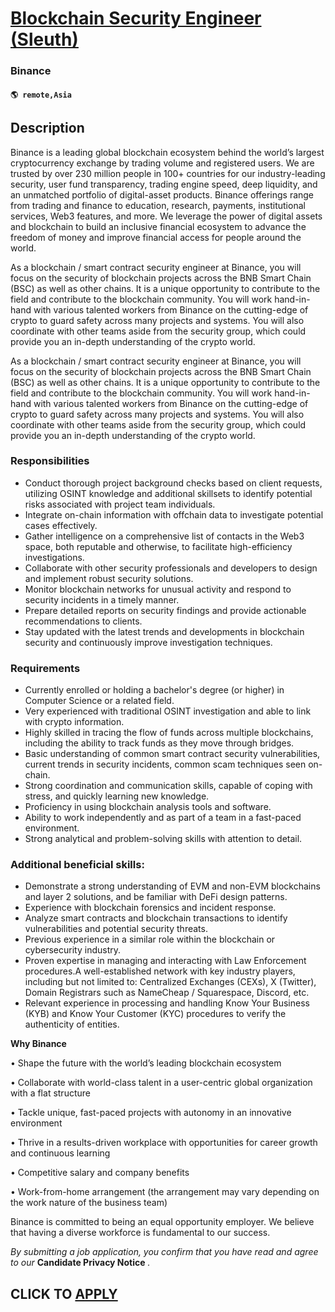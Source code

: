 # [Blockchain Security Engineer (Sleuth)](https://www.remotewlb.com/apply/blockchain-security-engineer-sleuth)  
### Binance  
#### `🌎 remote,Asia`  

## Description

Binance is a leading global blockchain ecosystem behind the world’s largest cryptocurrency exchange by trading volume and registered users. We are trusted by over 230 million people in 100+ countries for our industry-leading security, user fund transparency, trading engine speed, deep liquidity, and an unmatched portfolio of digital-asset products. Binance offerings range from trading and finance to education, research, payments, institutional services, Web3 features, and more. We leverage the power of digital assets and blockchain to build an inclusive financial ecosystem to advance the freedom of money and improve financial access for people around the world.

  

As a blockchain / smart contract security engineer at Binance, you will focus on the security of blockchain projects across the BNB Smart Chain (BSC) as well as other chains. It is a unique opportunity to contribute to the field and contribute to the blockchain community. You will work hand-in-hand with various talented workers from Binance on the cutting-edge of crypto to guard safety across many projects and systems. You will also coordinate with other teams aside from the security group, which could provide you an in-depth understanding of the crypto world.

  

As a blockchain / smart contract security engineer at Binance, you will focus on the security of blockchain projects across the BNB Smart Chain (BSC) as well as other chains. It is a unique opportunity to contribute to the field and contribute to the blockchain community. You will work hand-in-hand with various talented workers from Binance on the cutting-edge of crypto to guard safety across many projects and systems. You will also coordinate with other teams aside from the security group, which could provide you an in-depth understanding of the crypto world.

  

### Responsibilities

* Conduct thorough project background checks based on client requests, utilizing OSINT knowledge and additional skillsets to identify potential risks associated with project team individuals.
* Integrate on-chain information with offchain data to investigate potential cases effectively.
* Gather intelligence on a comprehensive list of contacts in the Web3 space, both reputable and otherwise, to facilitate high-efficiency investigations.
* Collaborate with other security professionals and developers to design and implement robust security solutions.
* Monitor blockchain networks for unusual activity and respond to security incidents in a timely manner.
* Prepare detailed reports on security findings and provide actionable recommendations to clients.
* Stay updated with the latest trends and developments in blockchain security and continuously improve investigation techniques.

  

### Requirements

* Currently enrolled or holding a bachelor's degree (or higher) in Computer Science or a related field.
* Very experienced with traditional OSINT investigation and able to link with crypto information.
* Highly skilled in tracing the flow of funds across multiple blockchains, including the ability to track funds as they move through bridges.
* Basic understanding of common smart contract security vulnerabilities, current trends in security incidents, common scam techniques seen on-chain. 
* Strong coordination and communication skills, capable of coping with stress, and quickly learning new knowledge.
* Proficiency in using blockchain analysis tools and software.
* Ability to work independently and as part of a team in a fast-paced environment.
* Strong analytical and problem-solving skills with attention to detail.

  

### Additional beneficial skills:

* Demonstrate a strong understanding of EVM and non-EVM blockchains and layer 2 solutions, and be familiar with DeFi design patterns.
* Experience with blockchain forensics and incident response.
* Analyze smart contracts and blockchain transactions to identify vulnerabilities and potential security threats.
* Previous experience in a similar role within the blockchain or cybersecurity industry.
* Proven expertise in managing and interacting with Law Enforcement procedures.A well-established network with key industry players, including but not limited to: Centralized Exchanges (CEXs), X (Twitter), Domain Registrars such as NameCheap / Squarespace, Discord, etc.
* Relevant experience in processing and handling Know Your Business (KYB) and Know Your Customer (KYC) procedures to verify the authenticity of entities.

  

 **Why Binance**

• Shape the future with the world’s leading blockchain ecosystem

• Collaborate with world-class talent in a user-centric global organization with a flat structure

• Tackle unique, fast-paced projects with autonomy in an innovative environment

• Thrive in a results-driven workplace with opportunities for career growth and continuous learning

• Competitive salary and company benefits

• Work-from-home arrangement (the arrangement may vary depending on the work nature of the business team)

  

Binance is committed to being an equal opportunity employer. We believe that having a diverse workforce is fundamental to our success.

 _By submitting a job application, you confirm that you have read and agree to our_ **Candidate Privacy Notice** _._

  
## CLICK TO [APPLY](https://www.remotewlb.com/apply/blockchain-security-engineer-sleuth)

